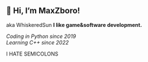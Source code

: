 ## 👋 Hi, I’m MaxZboro!
aka WhiskeredSun
**I like game&software development.**  


*Coding in Python since 2019*  
*Learning C++ since 2022*

I HATE SEMICOLONS
